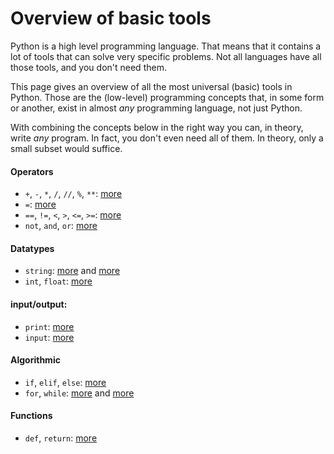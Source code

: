 # Overview of basic tools

Python is a high level programming language. That means that it contains a lot of
tools that can solve very specific problems. Not all languages have all those tools,
and you don't need them.

This page gives an overview of all the most universal (basic) tools in Python.
Those are the (low-level) programming concepts that, in some form or another, exist
in almost *any* programming language, not just Python.

With combining the concepts below in the right way you can, in theory, write *any* program.
In fact, you don't even need all of them. In theory, only a small subset would suffice.

#### Operators

- `+`, `-`, `*`, `/`, `//`, `%`, `**`: [more](/python/en/basics#operators)
- `=`: [more](/python/en/basics#variables)
- `==`, `!=`, `<`, `>`, `<=`, `>=`: [more](/python/en/algorithms#more-operators)
- `not`, `and`, `or`: [more](/python/en/algorithms#combining-conditions)

#### Datatypes

- `string`: [more](/python/en/basics#printing) and [more](/python/en/basics#types)
- `int`, `float`: [more](/python/en/basics#types)

#### input/output:

- `print`: [more](/python/en/basics#printing)
- `input`: [more](/python/en/basics#user-input)

#### Algorithmic

- `if`, `elif`, `else`: [more](/python/en/algorithms#conditional-instructions)
- `for`, `while`: [more](/python/en/loops/for) and [more](/python/en/loops/while)

#### Functions
- `def`, `return`: [more](/python/en/functions)
